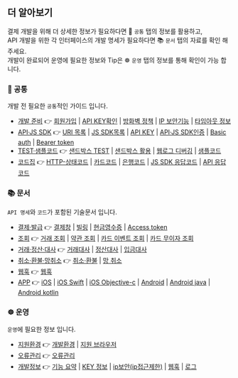 ## 더 알아보기
결제 개발을 위해 더 상세한 정보가 필요하다면 📌 `공통` 탭의 정보를 활용하고,  
API 개발을 위한 각 인터페이스의 개발 명세가 필요하다면 📚 `문서` 탭의 자료를 확인 해주세요.  
개발이 완료되어 운영에 필요한 정보와 Tip은 ☸️ `운영` 탭의 정보를 통해 확인이 가능 합니다.  

### 📌 공통
개발 전 필요한 `공통`적인 가이드 입니다.  
- [개발 준비](../common/preparations.md) 👉 [회원가입](../common/preparations.md#회원가입) | [API KEY확인](../common/preparations.md#api-key-확인) | [방화벽 정책](common/preparations.md#방화벽-정책) | [IP 보안기능](../common/preparations.md#ip-보안-기능) | [타임아웃 정보](../common/preparations.md#타임아웃-정보)
- [API·JS SDK](../common/api.md) 👉 [URI 목록](../common/api.md#uri-목록) | [JS SDK목록](../common/api.md#js-sdk-목록) | [API KEY](../common/api.md#api-key) | [API·JS SDK인증](../common/api.md#apijs-sdk인증) | [Basic auth](../common/api.md#basic-auth) | [Bearer token](../common/api.md#bearer-token)
- [TEST·샘플코드](../common/test.md) 👉 [샌드박스 TEST](../common/test.md#샌드박스test) | [샌드박스 활용](../common/test.md#샌드박스-활용) | [웹로그 디버깅](../common/test.md#웹로그-디버깅) | [샘플코드](../common/test.md#샘플코드)
- [코드집](../common/code.md) 👉 [HTTP-상태코드](../common/code.md#http-상태코드) | [카드코드](../common/code.md#카드코드) | [은행코드](../common/code.md#은행코드) | [JS SDK 응답코드](../common/code.md#js-sdk-응답코드) | [API 응답코드](../common/code.md#api-응답코드)
  
### 📚 문서
`API 명세`와 `코드`가 포함된 기술문서 입니다.  
- [결제·발급](./payment.md) 👉 [결제창](./payment-window-server.md) | [빌링](./payment-subscribe.md) | [현금영수증](./payment-receipt.md) | [Access token](./payment-access-token.md)
- [조회](./status.md) 👉 [거래 조회](./status-transaction.md) | [약관 조회](./status-terms.md) | [카드 이벤트 조회](./status-event.md) | [카드 무이자 조회](./status-interest.md)
- [거래·정산·대사](./reconciliation.md) 👉 [거래대사](./reconciliation.md#거래대사) | [정산대사](./reconciliation.md#정산대사) | [입금대사](./reconciliation.md#입금대사)
- [취소·환불·망취소](./cancel.md) 👉  [취소·환불](./cancel.md#취소환불) | [망 취소](./cancel.md#망취소)
- [웹훅](./hook.md) 👉 [웹훅](./hook.md#웹훅)
- [APP](./app.md) 👉 [iOS](./app-ios.md#ios) | [iOS Swift](./app-ios.md#ios-swift-웹뷰web-view개발-가이드) | [iOS Objective-c](./app-ios.md#ios-objective-c-웹뷰web-view개발-가이드) | [Android](./app-android.md#) | [Android java](./app-android.md#android-java-웹뷰web-view개발-가이드) | [Android kotlin](./app-android.md#android-kotlin-웹뷰web-view개발-가이드)

### ☸️ 운영
`운영`에 필요한 정보 입니다.  
- [지원환경](../management/user.md) 👉 [개발환경](../management/user.md#개발환경) | [지원 브라우저](../management/user.md#브라우저)
- [오류관리](/management/user.md#오류관리) 👉 [오류관리](../management/user.md#오류관리)
- [개발정보](../management/admin.md) 👉 [기능 요약](../management/admin.md#기능-요약) | [KEY 정보](../management/admin.md#key정보) | [ip보안(ip접근제한)](../management/admin.md#ip보안ip접근-제한) | [웹훅](../management/admin.md#웹훅) | [로그](../management/admin.md#로그)
